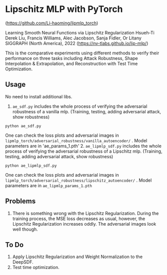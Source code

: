 # Lipschitz MLP with PyTorch
(https://github.com/Li-haoming/lipmlp_torch)

Learning Smooth Neural Functions via Lipschitz Regularization Hsueh-Ti Derek Liu, Francis Williams, Alec Jacobson, Sanja Fidler, Or Litany SIGGRAPH (North America), 2022 (https://nv-tlabs.github.io/lip-mlp/)

This is the comparative experiments using different methods to verify their performance on three tasks including Attack Robustness, Shape Interpolation & Extrapolation, and Reconstruction with Test Time Optimization.

## Usage
No need to install additional libs.
1. `ae_sdf.py` includes the whole process of verifying the adversarial robustness of a vanilla mlp. (Training, testing, adding adversarial attack, show robustness)
```
python ae_sdf.py
```
One can check the loss plots and adversarial images in `lipmlp_torch/adversarial_robustness/vanilla_autoencoder/` . Model parameters are in 'ae_params_1.pth'
2. `ae_lipmlp_sdf.py` includes the whole process of verifying the adversarial robustness of a Lipschitz mlp. (Training, testing, adding adversarial attack, show robustness)
```
python ae_lipmlp_sdf.py
```
One can check the loss plots and adversarial images in `lipmlp_torch/adversarial_robustness/lipschitz_autoencoder/` . Model parameters are in `ae_lipmlp_params_1.pth`
## Problems
1. There is something wrong with the Lipschitz Regularization. During the training process, the MSE loss decreases as usual, however, the Lipschitz Regularization increases oddly. The adversarial images look well though.
## To Do
1. Apply Lipschitz Regularization and Weight Normalization to the DeepSDF.
2. Test time optimization.
